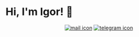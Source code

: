 # Hi, I'm Igor! 👋

<div align="center"> 
  <a href="mailto:viklushkin.igor@yandex.ru"><img alt="mail icon" src="https://img.shields.io/badge/-Gmail-%23333?style=for-the-badge&logo=gmail&logoColor=white"></a>
  <a href="https://t.me/rmnv1" target="_blank"><img alt="telegram icon" src="https://img.shields.io/badge/-Telegram-%23332?style=for-the-badge&logo=telegram&logoColor=white" /></a>
</div>
